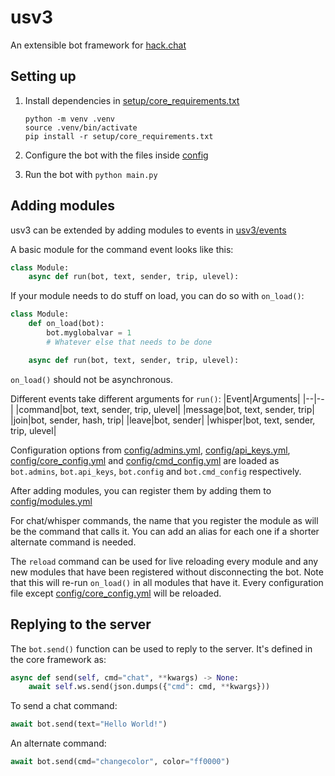 # usv3
An extensible bot framework for [hack.chat](https://hack.chat)


## Setting up
1. Install dependencies in [setup/core_requirements.txt](setup/core_requirements.txt)
   ```
   python -m venv .venv
   source .venv/bin/activate
   pip install -r setup/core_requirements.txt
   ```

3. Configure the bot with the files inside [config](config)
4. Run the bot with `python main.py`


## Adding modules
usv3 can be extended by adding modules to events in [usv3/events](usv3/events)

A basic module for the command event looks like this:
```python
class Module:
    async def run(bot, text, sender, trip, ulevel):
```
If your module needs to do stuff on load, you can do so with `on_load()`:
```python
class Module:
    def on_load(bot):
        bot.myglobalvar = 1
        # Whatever else that needs to be done

    async def run(bot, text, sender, trip, ulevel):
```
`on_load()` should not be asynchronous.

Different events take different arguments for `run()`:
|Event|Arguments|
|--|--|
|command|bot, text, sender, trip, ulevel|
|message|bot, text, sender, trip|
|join|bot, sender, hash, trip|
|leave|bot, sender|
|whisper|bot, text, sender, trip, ulevel|

Configuration options from [config/admins.yml](config/admins.yml), [config/api_keys.yml](config/api_keys.yml), [config/core_config.yml](config/core_config.yml) and [config/cmd_config.yml](config/cmd_config.yml) are loaded as `bot.admins`, `bot.api_keys`, `bot.config` and `bot.cmd_config` respectively.

After adding modules, you can register them by adding them to [config/modules.yml](config/modules.yml)

For chat/whisper commands, the name that you register the module as will be the command that calls it. You can add an alias for each one if a shorter alternate command is needed.

The `reload` command can be used for live reloading every module and any new modules that have been registered without disconnecting the bot. Note that this will re-run `on_load()` in all modules that have it. Every configuration file except [config/core_config.yml](config/core_config.yml) will be reloaded.

## Replying to the server
The `bot.send()` function can be used to reply to the server. It's defined in the core framework as:
```python
async def send(self, cmd="chat", **kwargs) -> None:
    await self.ws.send(json.dumps({"cmd": cmd, **kwargs}))
```
To send a chat command:
```python
await bot.send(text="Hello World!")
```
An alternate command:
```python
await bot.send(cmd="changecolor", color="ff0000")
```
